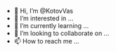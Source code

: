 - 👋 Hi, I’m @KotovVas
- 👀 I’m interested in ...
- 🌱 I’m currently learning ...
- 💞️ I’m looking to collaborate on ...
- 📫 How to reach me ...

<!---
KotovVas/KotovVas is a ✨ special ✨ repository because its `README.md` (this file) appears on your GitHub profile.
You can click the Preview link to take a look at your changes.
--->
